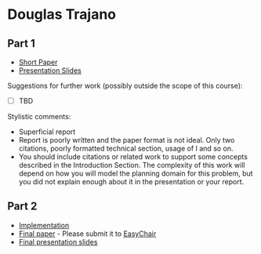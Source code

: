 # Douglas Trajano

## Part 1

- [Short Paper](trajano-proposal.pdf)
- [Presentation Slides](trajano-proposal-slides.pdf)

Suggestions for further work (possibly outside the scope of this course):

- [ ] TBD

Stylistic comments:

- Superficial report
- Report is poorly written and the paper format is not ideal. Only two citations, poorly formatted technical section, usage of I and so on. 
- You should include citations or related work to support some concepts described in the Introduction Section. The complexity of this work will depend on how you will model the planning domain for this problem, but you did not explain enough about it in the presentation or your report.

## Part 2

- [Implementation](#TBD)
- [Final paper](trajano-paper.pdf) - Please submit it to [EasyChair](https://easychair.org/conferences/?conf=ap2021)
- [Final presentation slides](trajano-final-presentation-slides.pdf)
